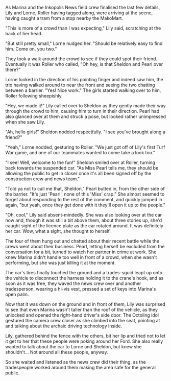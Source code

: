 As Marina and the Inkopolis News field crew finalised the last few details, Lily and Lorne, Roller having tagged along, were arriving at the scene, having caught a tram from a stop nearby the MakoMart. 

"This is more of a crowd than I was expecting," Lily said, scratching at the back of her head.

"But still pretty small," Lorne nudged her. "Should be relatively easy to find him. Come on, you two."

They took a walk around the crowd to see if they could spot their friend. Eventually it was Roller who called, "Oh hey, is that Sheldon and Pearl over there?"

Lorne looked in the direction of his pointing finger and indeed saw him, the trio having walked around to near the front and seeing the two chatting between a barrier. "Yes! Nice work." The girls started walking over to him, Roller following sheepishly.

"Hey, we made it!" Lily called over to Sheldon as they gently made their way through the crowd to him, causing him to turn in their direction. Pearl had also glanced over at them and struck a pose, but looked rather unimpressed when she saw Lily.

"Ah, hello girls!" Sheldon nodded respectfully. "I see you've brought along a friend?"

"Yeah," Lorne nodded, gesturing to Roller. "We just got off of Lily's first Turf War game, and one of our teammates wanted to come take a look too."

"I see! Well, welcome to the fun!" Sheldon smiled over at Roller, turning back towards the suspended car. "As Miss Pearl tells me, they should be allowing the public to get in closer once it's all been signed off by the construction crew and news team."

"Told ya not to call me that, Sheldon," Pearl butted in, from the other side of the barrier. "It's just 'Pearl', none of this 'Miss' crap." She almost seemed to forget about responding to the rest of the comment, and quickly jumped in again, "but yeah, once they get done with it they'll open it up to the people."

"Oh, cool," Lily said absent-mindedly. She was also looking over at the car now and, though it was still a bit above them, about three stories up, she'd caught sight of the licence plate as the car rotated around. It was definitely her car. Wow, what a sight, she thought to herself.

The four of them hung out and chatted about their recent battle while the crews went about their business. Pearl, letting herself be excluded from the conversation for a bit, turned to watch her partner in crime at work. She knew Marina didn't handle too well in front of a crowd, when she wasn't performing, but she was just killing it at the moment.

The car's tires finally touched the ground and a trades-squid leapt up onto the vehicle to disconnect the harness holding it to the crane's hook, and as soon as it was free, they waved the news crew over and another tradesperson, wearing a hi-vis vest, pressed a set of keys into Marina's open palm.

Now that it was down on the ground and in front of them, Lily was surprised to see that even Marina wasn't taller than the roof of the vehicle, as they unlocked and opened the right-hand driver's side door. The Octoling idol gestured the camera crew closer as she climbed into the seat, pointing at and talking about the archaic driving technology inside.

Lily, gathered behind the fence with the others, bit her lip and tried not to let it get to her that these people were poking around her Ford. She also really wanted to talk about the car to Lorne and Sheldon, but knew she shouldn't... Not around all these people, anyway. 

So she waited and listened as the news crew did their thing, as the tradespeople worked around them making the area safe for the general public.